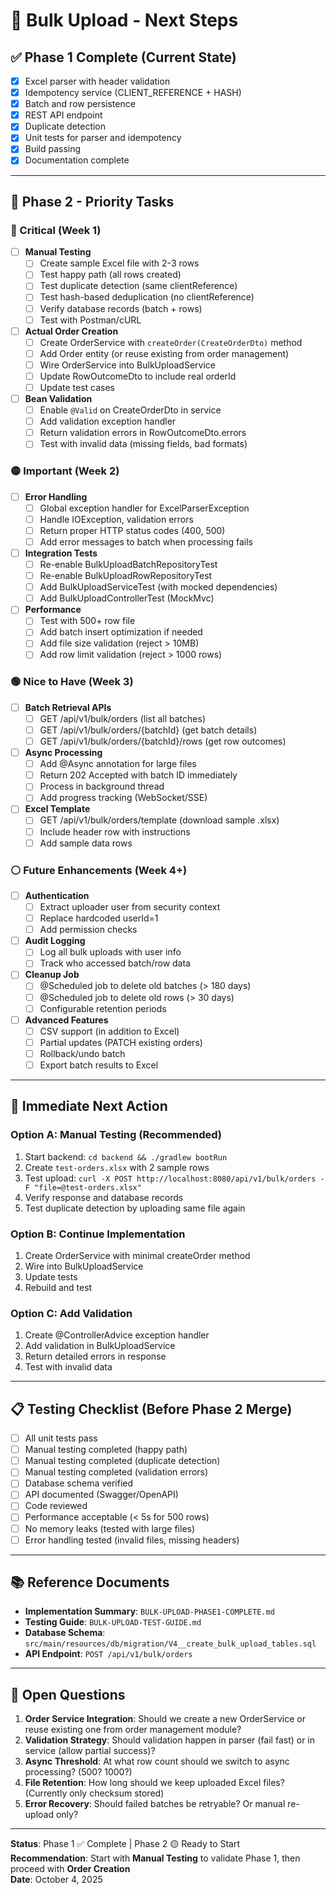 # 🚀 Bulk Upload - Next Steps

## ✅ Phase 1 Complete (Current State)

- [x] Excel parser with header validation
- [x] Idempotency service (CLIENT_REFERENCE + HASH)
- [x] Batch and row persistence
- [x] REST API endpoint
- [x] Duplicate detection
- [x] Unit tests for parser and idempotency
- [x] Build passing
- [x] Documentation complete

---

## 🎯 Phase 2 - Priority Tasks

### 🔴 Critical (Week 1)
- [ ] **Manual Testing**
  - [ ] Create sample Excel file with 2-3 rows
  - [ ] Test happy path (all rows created)
  - [ ] Test duplicate detection (same clientReference)
  - [ ] Test hash-based deduplication (no clientReference)
  - [ ] Verify database records (batch + rows)
  - [ ] Test with Postman/cURL
  
- [ ] **Actual Order Creation**
  - [ ] Create OrderService with `createOrder(CreateOrderDto)` method
  - [ ] Add Order entity (or reuse existing from order management)
  - [ ] Wire OrderService into BulkUploadService
  - [ ] Update RowOutcomeDto to include real orderId
  - [ ] Update test cases

- [ ] **Bean Validation**
  - [ ] Enable `@Valid` on CreateOrderDto in service
  - [ ] Add validation exception handler
  - [ ] Return validation errors in RowOutcomeDto.errors
  - [ ] Test with invalid data (missing fields, bad formats)

### 🟡 Important (Week 2)
- [ ] **Error Handling**
  - [ ] Global exception handler for ExcelParserException
  - [ ] Handle IOException, validation errors
  - [ ] Return proper HTTP status codes (400, 500)
  - [ ] Add error messages to batch when processing fails
  
- [ ] **Integration Tests**
  - [ ] Re-enable BulkUploadBatchRepositoryTest
  - [ ] Re-enable BulkUploadRowRepositoryTest
  - [ ] Add BulkUploadServiceTest (with mocked dependencies)
  - [ ] Add BulkUploadControllerTest (MockMvc)
  
- [ ] **Performance**
  - [ ] Test with 500+ row file
  - [ ] Add batch insert optimization if needed
  - [ ] Add file size validation (reject > 10MB)
  - [ ] Add row limit validation (reject > 1000 rows)

### 🟢 Nice to Have (Week 3)
- [ ] **Batch Retrieval APIs**
  - [ ] GET /api/v1/bulk/orders (list all batches)
  - [ ] GET /api/v1/bulk/orders/{batchId} (get batch details)
  - [ ] GET /api/v1/bulk/orders/{batchId}/rows (get row outcomes)
  
- [ ] **Async Processing**
  - [ ] Add @Async annotation for large files
  - [ ] Return 202 Accepted with batch ID immediately
  - [ ] Process in background thread
  - [ ] Add progress tracking (WebSocket/SSE)
  
- [ ] **Excel Template**
  - [ ] GET /api/v1/bulk/orders/template (download sample .xlsx)
  - [ ] Include header row with instructions
  - [ ] Add sample data rows

### ⚪ Future Enhancements (Week 4+)
- [ ] **Authentication**
  - [ ] Extract uploader user from security context
  - [ ] Replace hardcoded userId=1
  - [ ] Add permission checks
  
- [ ] **Audit Logging**
  - [ ] Log all bulk uploads with user info
  - [ ] Track who accessed batch/row data
  
- [ ] **Cleanup Job**
  - [ ] @Scheduled job to delete old batches (> 180 days)
  - [ ] @Scheduled job to delete old rows (> 30 days)
  - [ ] Configurable retention periods
  
- [ ] **Advanced Features**
  - [ ] CSV support (in addition to Excel)
  - [ ] Partial updates (PATCH existing orders)
  - [ ] Rollback/undo batch
  - [ ] Export batch results to Excel

---

## 🧪 Immediate Next Action

### Option A: Manual Testing (Recommended)
1. Start backend: `cd backend && ./gradlew bootRun`
2. Create `test-orders.xlsx` with 2 sample rows
3. Test upload: `curl -X POST http://localhost:8080/api/v1/bulk/orders -F "file=@test-orders.xlsx"`
4. Verify response and database records
5. Test duplicate detection by uploading same file again

### Option B: Continue Implementation
1. Create OrderService with minimal createOrder method
2. Wire into BulkUploadService
3. Update tests
4. Rebuild and test

### Option C: Add Validation
1. Create @ControllerAdvice exception handler
2. Add validation in BulkUploadService
3. Return detailed errors in response
4. Test with invalid data

---

## 📋 Testing Checklist (Before Phase 2 Merge)

- [ ] All unit tests pass
- [ ] Manual testing completed (happy path)
- [ ] Manual testing completed (duplicate detection)
- [ ] Manual testing completed (validation errors)
- [ ] Database schema verified
- [ ] API documented (Swagger/OpenAPI)
- [ ] Code reviewed
- [ ] Performance acceptable (< 5s for 500 rows)
- [ ] No memory leaks (tested with large files)
- [ ] Error handling tested (invalid files, missing headers)

---

## 📚 Reference Documents

- **Implementation Summary**: `BULK-UPLOAD-PHASE1-COMPLETE.md`
- **Testing Guide**: `BULK-UPLOAD-TEST-GUIDE.md`
- **Database Schema**: `src/main/resources/db/migration/V4__create_bulk_upload_tables.sql`
- **API Endpoint**: `POST /api/v1/bulk/orders`

---

## 🤔 Open Questions

1. **Order Service Integration**: Should we create a new OrderService or reuse existing one from order management module?
2. **Validation Strategy**: Should validation happen in parser (fail fast) or in service (allow partial success)?
3. **Async Threshold**: At what row count should we switch to async processing? (500? 1000?)
4. **File Retention**: How long should we keep uploaded Excel files? (Currently only checksum stored)
5. **Error Recovery**: Should failed batches be retryable? Or manual re-upload only?

---

**Status**: Phase 1 ✅ Complete | Phase 2 🟡 Ready to Start  
**Recommendation**: Start with **Manual Testing** to validate Phase 1, then proceed with **Order Creation**  
**Date**: October 4, 2025
